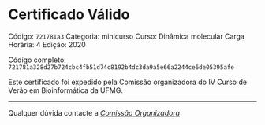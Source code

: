 # Certificado Válido

Código: `721781a3`
Categoria: minicurso
Curso: Dinâmica molecular
Carga Horária: 4
Edição: 2020


Código completo: `721781a328d27b724cbc4fb51d74c8192b4dc3da9a5e66a2244ce6de05395afe`


Este certificado foi expedido pela Comissão organizadora do IV Curso de Verão em Bioinformática da UFMG.

----

Qualquer dúvida contacte a [_Comissão Organizadora_](<mailto:cursobioinfoufmg@gmail.com$subject=[Certificados]>)

